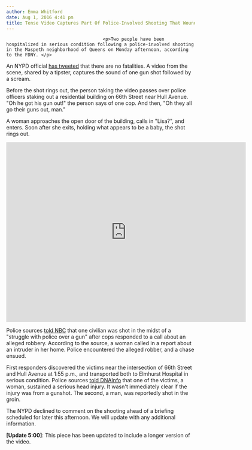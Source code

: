 ```yaml
---
author: Emma Whitford
date: Aug 1, 2016 4:41 pm
title: Tense Video Captures Part Of Police-Involved Shooting That Wounded Two People In Queens
---
```


	
										<p>Two people have been hospitalized in serious condition following a police-involved shooting in the Maspeth neighborhood of Queens on Monday afternoon, according to the FDNY. </p>

<p>An NYPD official <a href="https://web.archive.org/web/20161110103241/https://twitter.com/JPeterDonald/status/760205282899292160">has tweeted</a> that there are no fatalities. A video from the scene, shared by a tipster, captures the sound of one gun shot followed by a scream. </p>

<p>Before the shot rings out, the person taking the video passes over police officers staking out a residential building on 66th Street near Hull Avenue. &quot;Oh he got his gun out!&quot; the person says of one cop. And then, &quot;Oh they all go their guns out, man.&quot; </p>

<p>A woman approaches the open door of the building, calls in &quot;Lisa?&quot;, and enters. Soon after she exits, holding what appears to be a baby, the shot rings out. </p>

<p><iframe width="640" height="480" src="https://web.archive.org/web/20161110103241if_/https://www.youtube.com/embed/UzbjIzvJpMw?rel=0&amp;showinfo=0" frameborder="0" allowfullscreen></iframe></p>

<p>Police sources <a href="https://web.archive.org/web/20161110103241/http://www.nbcnewyork.com/news/local/Woman-Shot-in-the-Head-Queens-NYPD-388858832.html?_osource=SocialFlowTwt_NYBrand">told NBC</a> that one civilian was shot in the midst of a &quot;struggle with police over a gun&quot; after cops responded to a call about an alleged robbery. According to the source, a woman called in a report about an intruder in her home. Police encountered the alleged robber, and a chase ensued. </p>

<p>First responders discovered the victims near the intersection of 66th Street and Hull Avenue at 1:55 p.m., and transported both to Elmhurst Hospital in serious condition. Police sources <a href="https://web.archive.org/web/20161110103241/https://www.dnainfo.com/new-york/20160801/maspeth/police-involved-shooting-queens-sends-2-people-hospital-fdny">told DNAInfo</a> that one of the victims, a woman, sustained a serious head injury. It wasn&apos;t immediately clear if the injury was from a gunshot. The second, a man, was reportedly shot in the groin. </p>

<p>The NYPD declined to comment on the shooting ahead of a briefing scheduled for later this afternoon. We will update with any additional information. </p>

<p><strong>[Update 5:00]</strong>: This piece has been updated to include a longer version of the video. </p>					
										
									
				
